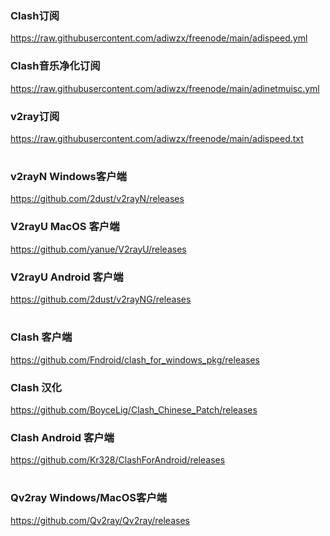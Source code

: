 ### Clash订阅
 https://raw.githubusercontent.com/adiwzx/freenode/main/adispeed.yml 
 
### Clash音乐净化订阅 
 https://raw.githubusercontent.com/adiwzx/freenode/main/adinetmuisc.yml

### v2ray订阅

 https://raw.githubusercontent.com/adiwzx/freenode/main/adispeed.txt 
#
### v2rayN Windows客户端
 https://github.com/2dust/v2rayN/releases
### V2rayU MacOS 客户端
 https://github.com/yanue/V2rayU/releases
### V2rayU Android 客户端
 https://github.com/2dust/v2rayNG/releases
#
### Clash 客户端
 https://github.com/Fndroid/clash_for_windows_pkg/releases
### Clash 汉化
 https://github.com/BoyceLig/Clash_Chinese_Patch/releases
### Clash Android 客户端
 https://github.com/Kr328/ClashForAndroid/releases

#
### Qv2ray Windows/MacOS客户端
https://github.com/Qv2ray/Qv2ray/releases
